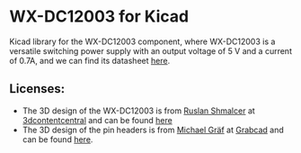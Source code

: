 # WX-DC12003 for Kicad
Kicad library for the WX-DC12003 component, where WX-DC12003 is a versatile switching power supply with an output voltage of 5 V and a current of 0.7A, and we can find its datasheet [here](https://www.skytech.ir/DownLoad/File/8778_WX-DC12003.pdf).
## Licenses:
- The 3D design of the WX-DC12003 is from [Ruslan Shmalcer](https://www.3dcontentcentral.com/Contributors.aspx?id=2066551) at [3dcontentcentral](https://www.3dcontentcentral.com/) and can be found [here](https://www.3dcontentcentral.com/download-model.aspx?catalogid=171&id=1239647)
- The 3D design of the pin headers is from [Michael Gräf](https://grabcad.com/michael.graf-16) at [Grabcad](https://grabcad.com/) and can be found [here](https://grabcad.com/library/pin-header-male-2-54mm-different-pin-numbers-1).
